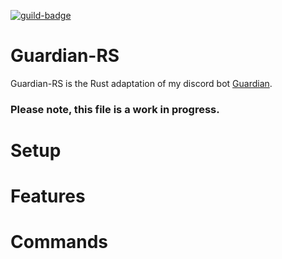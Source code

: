 [![guild-badge][]][guild]

# Guardian-RS

Guardian-RS is the Rust adaptation of my discord bot [Guardian].

### Please note, this file is a work in progress.

# Setup

# Features

# Commands

[guild]: https://discord.gg/x4J7zhx
[guild-badge]: https://img.shields.io/discord/381880193251409931.svg?style=flat-square&colorB=7289DA
[Guardian]: https://github.com/TinyPandas/Guardian